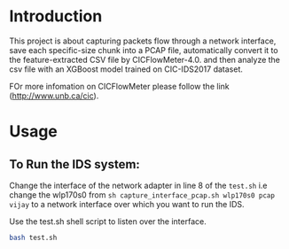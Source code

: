 
<!------------------------------------------------------------------------------------------------->
# Introduction
<!------------------------------------------------------------------------------------------------->

This project is about capturing packets flow through a network interface,
    save each specific-size chunk into a PCAP file,
    automatically convert it to the feature-extracted CSV file by
    CICFlowMeter-4.0.
    and then analyze the csv file with an XGBoost model trained on CIC-IDS2017 dataset. 

FOr more infomation on CICFlowMeter please follow the link (http://www.unb.ca/cic).


<!------------------------------------------------------------------------------------------------->
# Usage
<!------------------------------------------------------------------------------------------------->

## To Run the IDS system:

Change the interface of the network adapter in line 8 of the ```test.sh```
i.e change the wlp170s0 from ```sh capture_interface_pcap.sh wlp170s0 pcap vijay```
to a network interface over which you want to run the IDS. 

Use the test.sh shell script to listen over the interface.  


```bash
bash test.sh
```
